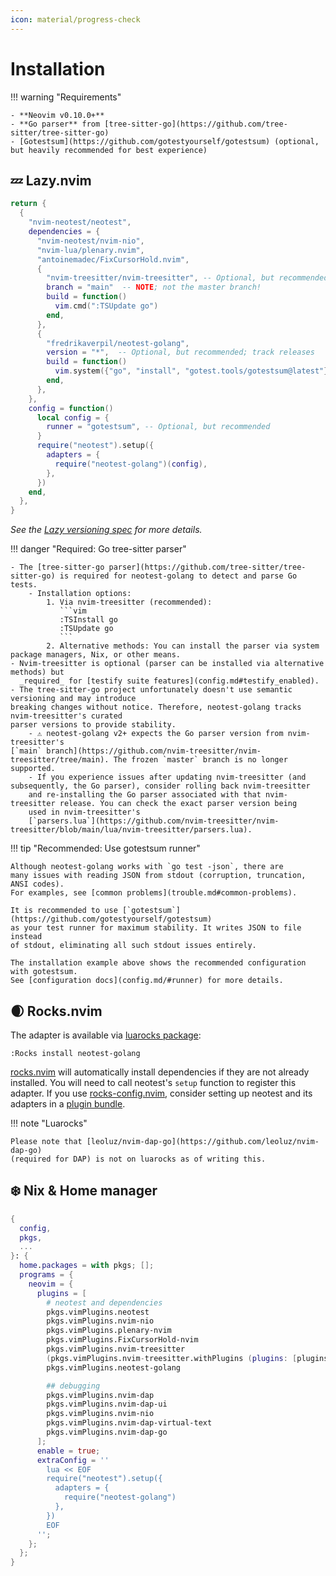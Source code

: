 ```yaml
---
icon: material/progress-check
---
```


# Installation

!!! warning "Requirements"

    - **Neovim v0.10.0+**
    - **Go parser** from [tree-sitter-go](https://github.com/tree-sitter/tree-sitter-go)
    - [Gotestsum](https://github.com/gotestyourself/gotestsum) (optional, but heavily recommended for best experience)

## 💤 Lazy.nvim

```lua
return {
  {
    "nvim-neotest/neotest",
    dependencies = {
      "nvim-neotest/nvim-nio",
      "nvim-lua/plenary.nvim",
      "antoinemadec/FixCursorHold.nvim",
      {
        "nvim-treesitter/nvim-treesitter", -- Optional, but recommended
        branch = "main"  -- NOTE; not the master branch!
        build = function()
          vim.cmd(":TSUpdate go")
        end,
      },
      {
        "fredrikaverpil/neotest-golang",
        version = "*",  -- Optional, but recommended; track releases
        build = function()
          vim.system({"go", "install", "gotest.tools/gotestsum@latest"}):wait() -- Optional, but recommended
        end,
      },
    },
    config = function()
      local config = {
        runner = "gotestsum", -- Optional, but recommended
      }
      require("neotest").setup({
        adapters = {
          require("neotest-golang")(config),
        },
      })
    end,
  },
}
```

_See the [Lazy versioning spec](https://lazy.folke.io/spec/versioning) for more
details._

!!! danger "Required: Go tree-sitter parser"

    - The [tree-sitter-go parser](https://github.com/tree-sitter/tree-sitter-go) is required for neotest-golang to detect and parse Go tests.
        - Installation options:
            1. Via nvim-treesitter (recommended):
               ```vim
               :TSInstall go
               :TSUpdate go
               ```
            2. Alternative methods: You can install the parser via system package managers, Nix, or other means.
    - Nvim-treesitter is optional (parser can be installed via alternative methods) but
      _required_ for [testify suite features](config.md#testify_enabled).
    - The tree-sitter-go project unfortunately doesn't use semantic versioning and may introduce
    breaking changes without notice. Therefore, neotest-golang tracks nvim-treesitter's curated
    parser versions to provide stability.
        - ⚠️ neotest-golang v2+ expects the Go parser version from nvim-treesitter's
    [`main` branch](https://github.com/nvim-treesitter/nvim-treesitter/tree/main). The frozen `master` branch is no longer supported.
        - If you experience issues after updating nvim-treesitter (and subsequently, the Go parser), consider rolling back nvim-treesitter
        and re-installing the Go parser associated with that nvim-treesitter release. You can check the exact parser version being
        used in nvim-treesitter's
        [`parsers.lua`](https://github.com/nvim-treesitter/nvim-treesitter/blob/main/lua/nvim-treesitter/parsers.lua).

!!! tip "Recommended: Use gotestsum runner"

    Although neotest-golang works with `go test -json`, there are
    many issues with reading JSON from stdout (corruption, truncation, ANSI codes).
    For examples, see [common problems](trouble.md#common-problems).

    It is recommended to use [`gotestsum`](https://github.com/gotestyourself/gotestsum)
    as your test runner for maximum stability. It writes JSON to file instead
    of stdout, eliminating all such stdout issues entirely.

    The installation example above shows the recommended configuration with gotestsum.
    See [configuration docs](config.md/#runner) for more details.

## 🌒 Rocks.nvim

The adapter is available via
[luarocks package](https://luarocks.org/modules/fredrikaverpil/neotest-golang):

```vim
:Rocks install neotest-golang
```

[rocks.nvim](https://github.com/nvim-neorocks/rocks.nvim) will automatically
install dependencies if they are not already installed. You will need to call
neotest's `setup` function to register this adapter. If you use
[rocks-config.nvim](https://github.com/nvim-neorocks/rocks-config.nvim),
consider setting up neotest and its adapters in a
[plugin bundle](https://github.com/nvim-neorocks/rocks-config.nvim?tab=readme-ov-file#plugin-bundles).

!!! note "Luarocks"

    Please note that [leoluz/nvim-dap-go](https://github.com/leoluz/nvim-dap-go)
    (required for DAP) is not on luarocks as of writing this.

## ❄️ Nix & Home manager

```nix
{
  config,
  pkgs,
  ...
}: {
  home.packages = with pkgs; [];
  programs = {
    neovim = {
      plugins = [
        # neotest and dependencies
        pkgs.vimPlugins.neotest
        pkgs.vimPlugins.nvim-nio
        pkgs.vimPlugins.plenary-nvim
        pkgs.vimPlugins.FixCursorHold-nvim
        pkgs.vimPlugins.nvim-treesitter
        (pkgs.vimPlugins.nvim-treesitter.withPlugins (plugins: [plugins.go]))
        pkgs.vimPlugins.neotest-golang

        ## debugging
        pkgs.vimPlugins.nvim-dap
        pkgs.vimPlugins.nvim-dap-ui
        pkgs.vimPlugins.nvim-nio
        pkgs.vimPlugins.nvim-dap-virtual-text
        pkgs.vimPlugins.nvim-dap-go
      ];
      enable = true;
      extraConfig = ''
        lua << EOF
        require("neotest").setup({
          adapters = {
            require("neotest-golang")
          },
        })
        EOF
      '';
    };
  };
}
```
